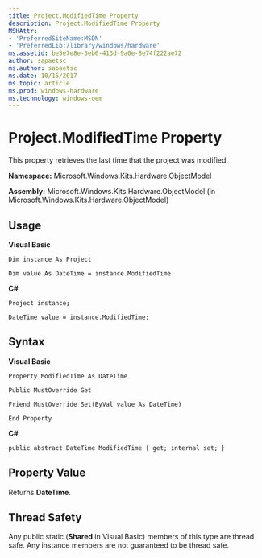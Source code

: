 ```yaml
---
title: Project.ModifiedTime Property
description: Project.ModifiedTime Property
MSHAttr:
- 'PreferredSiteName:MSDN'
- 'PreferredLib:/library/windows/hardware'
ms.assetid: be5e7e8e-3eb6-413d-9a0e-8e74f222ae72
author: sapaetsc
ms.author: sapaetsc
ms.date: 10/15/2017
ms.topic: article
ms.prod: windows-hardware
ms.technology: windows-oem
---
```


# Project.ModifiedTime Property


This property retrieves the last time that the project was modified.

**Namespace:** Microsoft.Windows.Kits.Hardware.ObjectModel

**Assembly:** Microsoft.Windows.Kits.Hardware.ObjectModel (in Microsoft.Windows.Kits.Hardware.ObjectModel)

## <span id="Usage"></span><span id="usage"></span><span id="USAGE"></span>Usage


**Visual Basic**

`Dim instance As Project`

`Dim value As DateTime = instance.ModifiedTime`

**C#**

`Project instance;`

`DateTime value = instance.ModifiedTime;`

## <span id="Syntax"></span><span id="syntax"></span><span id="SYNTAX"></span>Syntax


**Visual Basic**

`Property ModifiedTime As DateTime`

`Public MustOverride Get`

`Friend MustOverride Set(ByVal value As DateTime)`

`End Property`

**C#**

`public abstract DateTime ModifiedTime { get; internal set; }`

## <span id="Property_Value"></span><span id="property_value"></span><span id="PROPERTY_VALUE"></span>Property Value


Returns **DateTime**.

## <span id="Thread_Safety"></span><span id="thread_safety"></span><span id="THREAD_SAFETY"></span>Thread Safety


Any public static (**Shared** in Visual Basic) members of this type are thread safe. Any instance members are not guaranteed to be thread safe.

 

 






